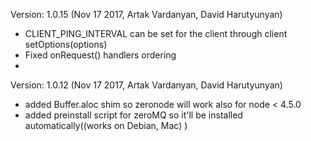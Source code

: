 Version: 1.0.15 (Nov 17 2017, Artak Vardanyan, David Harutyunyan)
- CLIENT_PING_INTERVAL can be set for the client through client setOptions(options)
- Fixed onRequest() handlers ordering
- 

Version: 1.0.12 (Nov 17 2017, Artak Vardanyan, David Harutyunyan)
- added Buffer.aloc shim so zeronode will work also for node < 4.5.0
- added preinstall script for zeroMQ so it'll be installed automatically((works on Debian, Mac) )